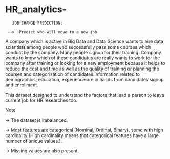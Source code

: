 # HR_analytics- 
       JOB CHANGE PREDICTION:

     -->  Predict who will move to a new job

A company which is active in Big Data and Data Science wants to hire data scientists among people who successfully pass some courses which conduct by the company. Many people signup for their training. Company wants to know which of these candidates are really wants to work for the company after training or looking for a new employment because it helps to reduce the cost and time as well as the quality of training or planning the courses and categorization of candidates.Information related to demographics, education, experience are in hands from candidates signup and enrollment.

This dataset designed to understand the factors that lead a person to leave current job for HR researches too.

Note:

-> The dataset is imbalanced.

-> Most features are categorical (Nominal, Ordinal, Binary), some with high cardinality (High cardinality means that categorical features have a large number of unique values.).

-> Missing values are also present.
